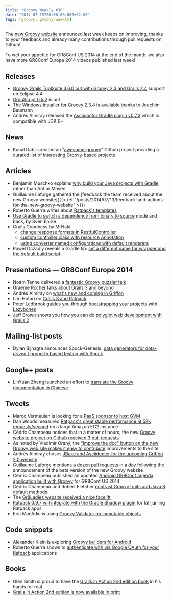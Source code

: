 ```yaml
---
title: "Groovy Weekly #30"
date: "2014-07-15T00:00:00.000+02:00"
tags: [groovy, groovy-weekly]
---
```


The [new Groovy website](http://beta.groovy-lang.org/) announced last week keeps on improving, thanks to your feedback and already many contributions through pull requests on Github!

To wet your appetite for GR8Conf US 2014 at the end of the month, we also have more GR8Conf Europe 2014 videos published last week!

## Releases

*   [Groovy Grails ToolSuite 3.6.0 out with Groovy 2.3 and Grails 2.4](https://twitter.com/martinlippert/status/487631673836965888) support on Eclipse 4.4
*   [GrooScript 0.5.2](https://twitter.com/grooscript/status/488453854032560128) is out
*   The [Windows installer for Groovy 2.3.4](http://beta.groovy-lang.org/download.html) is available thanks to Joachim Baumann
*   Andrés Almiray released the [Asciidoctor Gradle plugin v0.7.3](https://twitter.com/aalmiray/status/487255344234905600) which is compatible with JDK 6+

## News

*   Kunal Dabir created an “[awesome-groovy](https://github.com/kdabir/awesome-groovy)” Github project providing a curated list of interesting Groovy-based projects

## Articles

*   Benjamin Muschko explains [why build your Java projects with Gradle](http://www.drdobbs.com/jvm/why-build-your-java-projects-with-gradle/240168608) rather than Ant or Maven
*   Guillaume Laforge gathered the [feedback the team received about the new Groovy website]({{< ref "/posts/2014/07/13/feedback-and-actions-for-the-new-groovy-website" >}})
*   Roberto Guerra writes about [Ratpack's templates](http://blog.stumblingoncode.com/posts/2014-07-11-ratpack-templates.html)
*   [Use Gradle to switch a dependency from binary to source](http://www.sven-ehrke.de/asciidocblog/switch_dependencies_binary_source.html) mode and back, by Sven Ehrke
*   Grails Goodness by MrHaki
    *   [change response formats in RestfulController](http://mrhaki.blogspot.fr/2014/07/grails-goodness-change-response-formats.html)
    *   [custom controller class with resource Annotation](http://mrhaki.blogspot.fr/2014/07/grails-goodness-custom-controller-class.html)
    *   [using converter named configurations with default renderers](http://mrhaki.blogspot.fr/2014/07/grails-goodness-using-converter-named.html)
*   Pawel Oczadly reveals a Gradle tip: [set a different name for wrapper and the default build script](http://paweloczadly.github.io/dev/2014/07/09/gradle-set-different-name-for-wrapper-and-default-build-script/)

## Presentations — GR8Conf Europe 2014

*   Noam Tenne delivered a [fantastic Groovy puzzler talk](https://www.youtube.com/watch?v=GfIhxi7L6R0&feature=youtu.be&a)
*   Graeme Rocher talks about [Grails 3 and beyond](https://www.youtube.com/watch?v=NZH9n3s8Ai0&feature=youtu.be&a)
*   Andrés Almiray on [what's new and coming in Griffon](https://www.youtube.com/watch?v=hrM_AtD5eCw&feature=youtu.be&a)
*   Lari Hotari on [Grails 3 and Ratpack](https://www.youtube.com/watch?v=_JVeuC8R5BM&feature=youtu.be&a)
*   Peter Ledbrook guides you through [bootstrapping your projects with Lazybones](https://www.youtube.com/watch?v=pzZARB7SxdA&feature=youtu.be&a)
*   Jeff Brown shows you how you can do [polyglot web development with Grails 2](https://www.youtube.com/watch?v=L-sH9Bn9y_c&feature=youtu.be&a)

## Mailing-list posts

*   Dylan Bijnagte announces Spock-Genesis: [data generators for data-driven / property based testing with Spock](http://groovy.329449.n5.nabble.com/ANN-spock-genesis-initial-release-0-1-0-td5720402.html)

## Google+ posts

*   LinYuan Zheng launched an effort to [translate the Groovy documentation in Chinese](https://plus.google.com/b/113675159854671799959/106541219437002995923/posts/hcKBXa3tSkW?cfem=1)

## Tweets

*   Marco Vermeulen is looking for a [PaaS sponsor to host GVM](https://twitter.com/marcoVermeulen/status/488436820456525824)
*   Dan Woods measured [Ratpack's great stable performance at 52K requests/second](https://twitter.com/danveloper/status/488138482280189952) on a large Amazon EC2 instance
*   Cédric Champeau notices that in a matter of hours, the new [Groovy website project on Github received 3 pull requests](https://twitter.com/cedricchampeau/status/486627877656752128)
*   As noted by Vladimír Oraný, the ["improve the doc" button on the new Groovy web site makes it easy to contribute](https://twitter.com/musketyr/status/486739565265555456) improvements to the site
*   Andrés Almiray choses [JBake and Asciidoctor for the upcoming Griffon 2.0 website](https://twitter.com/aalmiray/status/486951644874432512)
*   Guillaume Laforge mentions a [dozen pull requests](https://twitter.com/glaforge/status/487323336876515329) in a day following the announcement of the beta version of the new Groovy website
*   Cédric Champeau published an updated [Android GR8Conf agenda application built with Groovy](https://twitter.com/CedricChampeau/status/488708268181954560) for GR8Conf US 2014
*   Cédric Champeau and Robert Fletcher [contrast Groovy traits and Java 8 default methods](https://twitter.com/CedricChampeau/status/488708437493420034)
*   The [Gr8Ladies website received a nice facelift](https://twitter.com/JennStrater/status/488511425548013568)
*   [Ratpack 0.9.7 will integrate with the Gradle Shadow plugin](https://twitter.com/ratpackweb/status/488650602230980608) for fat-jar-ing Ratpack apps
*   Eric MacAdie is using [Groovy Validator on immutable objects](http://www.macadie.net/2014/07/10/using-groovy-validator-on-immutable-objects/)

## Code snippets

*   Alexander Klein is exploring [Groovy builders for Android](https://github.com/karfunkel/grooid-playground)
*   Roberto Guerra shows to [authenticate with via Google OAuth for your Ratpack](https://github.com/uris77/ratpack-oauth-example) applications
    
## Books

*   Glen Smith is proud to have the [Grails in Action 2nd edition book](https://twitter.com/glen_a_smith/status/488602309123772419) in his hands for real
*   [Grails in Action 2nd edition is now available in print](https://twitter.com/manningbooks/status/487923316318277632)